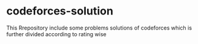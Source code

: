 # codeforces-solution

This Rrepository include some problems solutions of codeforces 
which is further divided according to rating wise 